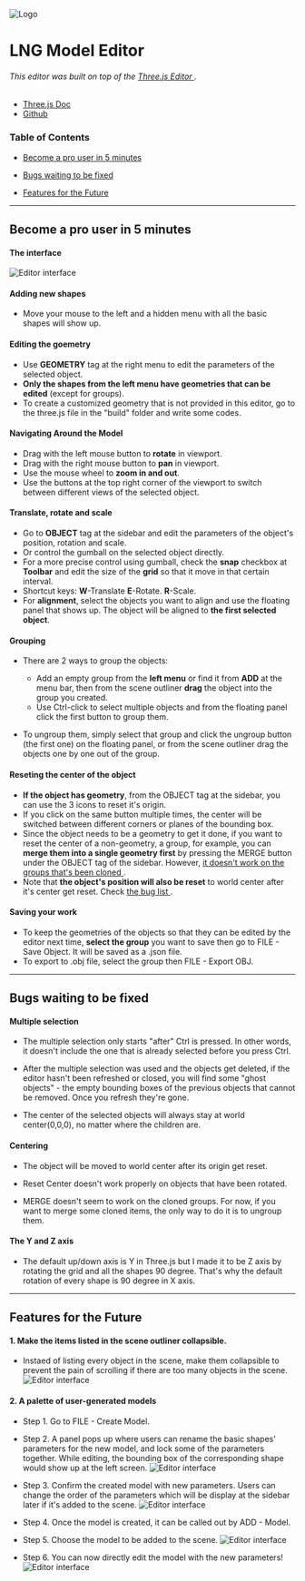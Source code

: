 ![Logo](https://bytebucket.org/woodsideproject/3dmodeleditor/raw/acf3fb3daf2969472859005885a389409ac3fd36/editor/images/logo/favicons/android-chrome-192x192.png?token=fe82e565c160c1450b370af5b39976062bd092de)

# LNG Model Editor

###### This editor was built on top of the [ Three.js Editor ](https://threejs.org/editor/). 

* [ Three.js Doc ](https://threejs.org/docs/)
* [ Github ](https://github.com/mrdoob/three.js)

### Table of Contents
- [ Become a pro user in 5 minutes ](#become-a-pro-user-in-5-minutes)

- [ Bugs waiting to be fixed ](#bugs-waiting-to-be-fixed)

- [ Features for the Future ](#features-for-the-future)

***

## Become a pro user in 5 minutes 

#### The interface 
![Editor interface](https://bytebucket.org/woodsideproject/3dmodeleditor/raw/aeb28b8aeb1f30cbc3a2aac7c1bfb200592a1769/screen.jpg?token=048f5651e032860a4427017c1dbef05a71f51fb4)

#### Adding new shapes
* Move your mouse to the left and a hidden menu with all the basic shapes will show up. 

#### Editing the goemetry
* Use **GEOMETRY** tag at the right menu to edit the parameters of the selected object.
* **Only the shapes from the left menu have geometries that can be edited** (except for groups).
* To create a customized geometry that is not provided in this editor, go to the three.js file in the "build" folder and write some codes.

#### Navigating Around the Model 
* Drag with the left mouse button to **rotate** in viewport.
* Drag with the right mouse button to **pan** in viewport.
* Use the mouse wheel to **zoom in and out**.
* Use the buttons at the top right corner of the viewport to switch between different views of the selected object.

#### Translate, rotate and scale 
* Go to **OBJECT** tag at the sidebar and edit the parameters of the object's position, rotation and scale.
* Or control the gumball on the selected object directly. 
* For a more precise control using gumball, check the **snap** checkbox at **Toolbar** and edit the size of the **grid** so that it move in that certain interval.
* Shortcut keys: **W**-Translate  **E**-Rotate. **R**-Scale.
* For **alignment**, select the objects you want to align and use the floating panel that shows up. The object will be aligned to **the first selected object**.

#### Grouping 
* There are 2 ways to group the objects:  
    * Add an empty group from the **left menu** or find it from **ADD** at the menu bar, then from the scene outliner **drag** the object into the group you created.
    * Use Ctrl-click to select multiple objects and from the floating panel click the first button to group them.  

* To ungroup them, simply select that group and click the ungroup button (the first one) on the floating panel, or from the scene outliner drag the objects one by one out of the group.

#### Reseting the center of the object 
* **If the object has geometry**, from the OBJECT tag at the sidebar, you can use the 3 icons to reset it's origin.
* If you click on the same button multiple times, the center will be switched between different corners or planes of the bounding box.
* Since the object needs to be a geometry to get it done, if you want to reset the center of a non-geometry, a group, for example, you can **merge them into a single geometry first** by pressing the MERGE button under the OBJECT tag of the sidebar. However, [ it doesn't work on the groups that's been cloned ](https://bytebucket.org/woodsideproject/3dmodeleditor/overview#markdown-header-centering).
* Note that **the object's position will also be reset** to world center after it's center get reset. Check [ the bug list ](https://bytebucket.org/woodsideproject/3dmodeleditor/overview#markdown-header-multiple-selection).


#### Saving your work
* To keep the geometries of the objects so that they can be edited by the editor next time, **select the group** you want to save then go to FILE - Save Object. It will be saved as a .json file. 
* To export to .obj file, select the group then FILE - Export OBJ.

***
## Bugs waiting to be fixed

#### Multiple selection 
- The multiple selection only starts "after" Ctrl is pressed. In other words, it doesn't include the one that is already selected before you press Ctrl.

- After the multiple selection was used and the objects get deleted, if the editor hasn't been refreshed or closed, you will find some  "ghost objects" - the empty bounding boxes of the previous objects that cannot be removed. Once you refresh they're gone.

- The center of the selected objects will always stay at world center(0,0,0), no matter where the children are.


#### Centering 
- The object will be moved to world center after its origin get reset.

- Reset Center doesn't work properly on objects that have been rotated.

- MERGE doesn't seem to work on the cloned groups. For now, if you want to merge some cloned items, the only way to do it is to ungroup them.

#### The Y and Z axis
- The default up/down axis is Y in Three.js but I made it to be Z axis by rotating the grid and all the shapes 90 degree. That's why the default rotation of every shape is 90 degree in X axis.

***

## Features for the Future
#### 1. Make the items listed in the scene outliner collapsible. 
- Instaed of listing every object in the scene, make them collapsible to prevent the pain of scrolling if there are too many objects in the scene.
![Editor interface](https://bytebucket.org/woodsideproject/3dmodeleditor/raw/01f0401979b8949a1c7cebf951bc49a8ae37ab27/future/collapsible%20example.jpg?token=016f2ff87b73769c1b7ce5e29fb99c92e3c66899)

#### 2. A palette of user-generated models
- Step 1. Go to FILE - Create Model.
- Step 2. A panel pops up where users can rename the basic shapes' parameters for the new model, and lock some of the parameters together. While editing, the bounding box of the corresponding shape would show up at the left screen.
![Editor interface](https://bytebucket.org/woodsideproject/3dmodeleditor/raw/94a626f769b7d04cc0eb02ae0846e065aa8d44d2/future/resources/create_model.png?token=8875bebec5996e161c466b4164886ebb01166940)

- Step 3. Confirm the created model with new parameters. Users can change the order of the parameters which will be display at the sidebar later if it's added to the scene.
![Editor interface](https://bytebucket.org/woodsideproject/3dmodeleditor/raw/94a626f769b7d04cc0eb02ae0846e065aa8d44d2/future/resources/create_model_confirm.png?token=466acb1c7b293575b7d5e84413d65cab0e180d54)

- Step 4. Once the model is created, it can be called out by ADD - Model.

- Step 5. Choose the model to be added to the scene.
![Editor interface](https://bytebucket.org/woodsideproject/3dmodeleditor/raw/94a626f769b7d04cc0eb02ae0846e065aa8d44d2/future/resources/Add_model.png?token=7cdc7c09c10ed97124aacf2176e02fc83851695d)

- Step 6. You can now directly edit the model with the new parameters!
![Editor interface](https://bytebucket.org/woodsideproject/3dmodeleditor/raw/01f0401979b8949a1c7cebf951bc49a8ae37ab27/future/new%20parameters.jpg?token=0bc3cc3466d05a2adc1e88ff27e39ee2dca48bfb)
